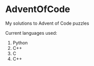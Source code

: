 # AdventOfCode
My solutions to Advent of Code puzzles

Current languages used:

1. Python
2. C++
3. C
4. C++
